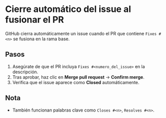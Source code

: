 # Cierre automático del issue al fusionar el PR

GitHub cierra automáticamente un issue cuando el PR que contiene `Fixes #<n>` se fusiona en la rama base.

## Pasos

1. Asegúrate de que el PR incluya `Fixes #<numero_del_issue>` en la descripción.
2. Tras aprobar, haz clic en **Merge pull request** -> **Confirm merge**.
3. Verifica que el issue aparece como **Closed** automáticamente.

## Nota

- También funcionan palabras clave como `Closes #<n>`, `Resolves #<n>`.
